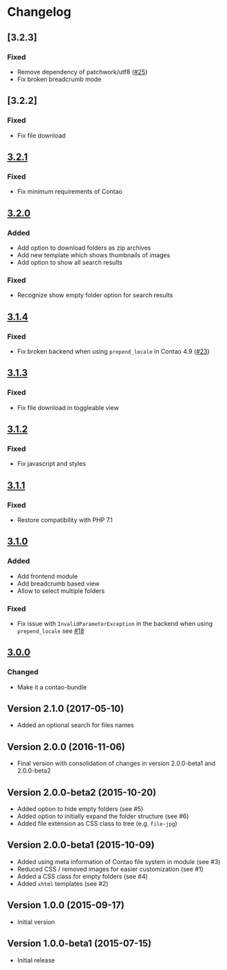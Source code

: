 # Changelog

## [3.2.3]

### Fixed

 - Remove dependency of patchwork/utf8 ([#25](https://github.com/hofff/contao-recursive-download-folder/issues/25))
 - Fix broken breadcrumb mode

## [3.2.2]

### Fixed

 - Fix file download

## [3.2.1]

### Fixed

 - Fix minimum requirements of Contao

## [3.2.0]

### Added

 - Add option to download folders as zip archives
 - Add new template which shows thumbnails of images
 - Add option to show all search results

### Fixed

 - Recognize show empty folder option for search results

## [3.1.4]

### Fixed

 - Fix broken backend when using `prepend_locale` in Contao 4.9 ([#23](https://github.com/hofff/contao-recursive-download-folder/issues/23))

## [3.1.3]

### Fixed

 - Fix file download in toggleable view

## [3.1.2]

### Fixed

 - Fix javascript and styles

## [3.1.1]

### Fixed

 - Restore compatibility with PHP 7.1

## [3.1.0]

### Added

 - Add frontend module
 - Add breadcrumb based view
 - Allow to select multiple folders
 
### Fixed
 
 - Fix issue with `InvalidParameterException` in the backend when using `prepend_locale` see
   [#18](https://github.com/hofff/contao-recursive-download-folder/issues/18)


## [3.0.0]

### Changed

 - Make it a contao-bundle

## Version 2.1.0 (2017-05-10)

- Added an optional search for files names

## Version 2.0.0 (2016-11-06)

- Final version with consolidation of changes in version 2.0.0-beta1 and 2.0.0-beta2

## Version 2.0.0-beta2 (2015-10-20)

- Added option to hide empty folders (see #5)
- Added option to initially expand the folder structure (see #6)
- Added file extension as CSS class to tree (e.g. `file-jpg`)

## Version 2.0.0-beta1 (2015-10-09)

- Added using meta information of Contao file system in module (see #3)
- Reduced CSS / removed images for easier customization (see #1)
- Added a CSS class for empty folders (see #4)
- Added `xhtml` templates (see #2)

## Version 1.0.0 (2015-09-17)
- Initial version

## Version 1.0.0-beta1 (2015-07-15)

- Initial release

[3.2.1]: https://github.com/hofff/contao-recursive-download-folder/compare/3.2.0...3.2.1
[3.2.0]: https://github.com/hofff/contao-recursive-download-folder/compare/3.1.4...3.2.0
[3.1.4]: https://github.com/hofff/contao-recursive-download-folder/compare/3.1.3...3.1.4
[3.1.3]: https://github.com/hofff/contao-recursive-download-folder/compare/3.1.2...3.1.3
[3.1.2]: https://github.com/hofff/contao-recursive-download-folder/compare/3.1.1...3.1.2
[3.1.1]: https://github.com/hofff/contao-recursive-download-folder/compare/3.1.0...3.1.1
[3.1.0]: https://github.com/hofff/contao-recursive-download-folder/compare/3.0.0...3.1.0
[3.0.0]: https://github.com/hofff/contao-recursive-download-folder/compare/2.1.0...3.0.0
